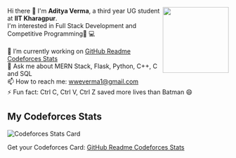 Hi there 👋
<img align='right' src='https://user-images.githubusercontent.com/51537596/138762574-a842dae0-4b76-4f02-9b6c-0ba2a52ca5b7.gif' width='150'>
I'm **Aditya Verma**, a third year UG student at **IIT Kharagpur**.<br>
I'm interested in Full Stack Development and Competitive Programming👨‍ 💻<br><br>
🔭 I’m currently working on [GitHub Readme Codeforces Stats](https://github.com/wweverma1/github-readme-codeforces-stats)<br>
💬 Ask me about MERN Stack, Flask, Python, C++, C and SQL<br>
📫 How to reach me: wweverma1@gmail.com<br>
⚡ Fun fact: Ctrl C, Ctrl V, Ctrl Z saved more lives than Batman :smile:

## My Codeforces Stats

![Codeforces Stats Card](https://codeforces-stats-api.herokuapp.com/stats?username=wweverma1&theme=1)

Get your Codeforces Card: [GitHub Readme Codeforces Stats](https://github.com/wweverma1/github-readme-codeforces-stats)
<!--
**wweverma1/wweverma1** is a ✨ _special_ ✨ repository because its `README.md` (this file) appears on your GitHub profile.
-->
